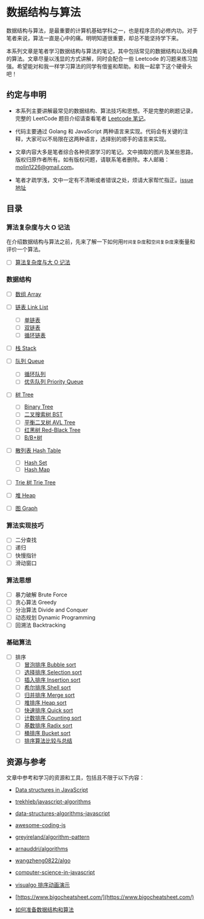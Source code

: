 # 数据结构与算法
数据结构与算法，是最重要的计算机基础学科之一，也是程序员的必修内功。对于笔者来说，算法一直是心中的痛。明明知道很重要，却总不能坚持学下来。

本系列文章是笔者学习数据结构与算法的笔记，其中包括常见的数据结构以及经典的算法。文章尽量以浅显的方式讲解，同时会配合一些 Leetcode 的习题来练习加强。希望能对和我一样学习算法的同学有借鉴和帮助。和我一起拿下这个硬骨头吧！

## 约定与申明

- 本系列主要讲解最常见的数据结构、算法技巧和思想。不是完整的刷题记录，完整的 LeetCode 题目介绍请查看笔者 [Leetcode 笔记](https://github.com/molinjun/leetcode)。
- 代码主要通过 Golang 和 JavaScript 两种语言来实现。代码会有关键的注释，大家可以不局限在这两种语言，选择别的顺手的语言来实现。

- 文章内容大多是笔者综合各种资源学习的笔记。文中摘取的图片及某些思路，版权归原作者所有。如有版权问题，请联系笔者删除。本人邮箱：molin1226@gmail.com。
- 笔者才疏学浅，文中一定有不清晰或者错误之处，烦请大家帮忙指正。[issue 地址](https://github.com/molinjun/data-structures-algorithms/issues)

## 目录

### 算法复杂度与大 O 记法

在介绍数据结构与算法之前，先来了解一下如何用`时间复杂度`和`空间复杂度`来衡量和评价一个算法。

- [ ] [算法复杂度与大 O 记法]()

### 数据结构

- [ ] [数组 Array]()
- [ ] [链表 Link List]()
  - [ ] [单链表]()
  - [ ] [双链表]()
  - [ ] [循环链表]()

- [ ] [栈 Stack]()

- [ ] [队列 Queue]()
  - [ ] [循环队列]()
  - [ ] [优先队列 Priority Queue]()
- [ ] [树 Tree]()
  - [ ] [Binary Tree]()
  - [ ] [二叉搜索树 BST]()
  - [ ] [平衡二叉树 AVL Tree]()
  - [ ] [红黑树 Red-Black Tree]()
  - [ ] [B/B+树]()
- [ ] [散列表 Hash Table]()
  - [ ] [Hash Set]()
  - [ ] [Hash Map]()
- [ ] [Trie 树 Trie Tree]()
- [ ] [堆 Heap]()
- [ ] [图 Graph]()

### 算法实现技巧

- [ ] 二分查找
- [ ] 递归
- [ ] 快慢指针
- [ ] 滑动窗口

### 算法思想
- [ ] 暴力破解 Brute Force
- [ ] 贪心算法 Greedy
- [ ] 分治算法 Divide and Conquer
- [ ] 动态规划 Dynamic Programming
- [ ] 回溯法 Backtracking

### 基础算法
- [ ] 排序
  - [ ] [冒泡排序 Bubble sort]()
  - [ ] [选择排序 Selection sort]()
  - [ ] [插入排序 Insertion sort]()
  - [ ] [希尔排序 Shell sort]()
  - [ ] [归并排序 Merge sort]()
  - [ ] [堆排序 Heap sort]()
  - [ ] [快速排序 Quick sort]()
  - [ ] [计数排序 Counting sort]()
  - [ ] [基数排序 Radix sort]()
  - [ ] [桶排序 Bucket sort]()
  - [ ] [排序算法比较与总结]()

## 资源与参考

文章中参考和学习的资源和工具，包括且不限于以下内容：

- [Data structures in JavaScript](http://blog.benoitvallon.com/data-structures-in-javascript/data-structures-in-javascript/)

- [trekhleb/javascript-algorithms](https://github.com/trekhleb/javascript-algorithms)

- [data-structures-algorithms-javascript](https://github.com/amejiarosario/dsa.js-data-structures-algorithms-javascript)

- [awesome-coding-js](https://github.com/ConardLi/awesome-coding-js)

- [greyireland/algorithm-pattern](https://github.com/greyireland/algorithm-pattern)

- [arnauddri/algorithms](https://github.com/arnauddri/algorithms)

- [wangzheng0822/algo](https://github.com/wangzheng0822/algo)

- [computer-science-in-javascript](https://github.com/benoitvallon/computer-science-in-javascript)

- [visualgo 排序动画演示](https://visualgo.net/zh/sorting?slide=1)

- [https://www.bigocheatsheet.com/](https://www.bigocheatsheet.com/)

- [如何准备数据结构和算法](https://juejin.cn/post/6844903919722692621)

  

